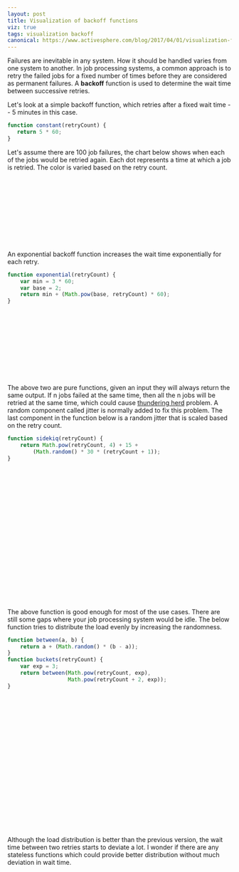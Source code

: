 ```yaml
---
layout: post
title: Visualization of backoff functions
viz: true
tags: visualization backoff
canonical: https://www.activesphere.com/blog/2017/04/01/visualization-fo-backoff-functions
---
```


Failures are inevitable in any system. How it should be handled varies
from one system to another. In job processing systems, a common
approach is to retry the failed jobs for a fixed number of times
before they are considered as permanent failures. A **backoff**
function is used to determine the wait time between successive
retries.

Let's look at a simple backoff function, which retries after a fixed
wait time -- 5 minutes in this case.

```js
function constant(retryCount) {
   return 5 * 60;
}
```

Let's assume there are 100 job failures, the chart below shows when
each of the jobs would be retried again. Each dot represents a time at
which a job is retried. The color is varied based on the retry count.

<svg id="constant"></svg>

An exponential backoff function increases the wait time exponentially
for each retry.

```js
function exponential(retryCount) {
    var min = 3 * 60;
    var base = 2;
    return min + (Math.pow(base, retryCount) * 60);
}
```
<svg id="exponential"></svg>

The above two are pure functions, given an input they will always
return the same output. If n jobs failed at the same time, then all
the n jobs will be retried at the same time, which could cause
[thundering herd](https://en.wikipedia.org/wiki/Thundering_herd_problem)
problem. A random component called jitter is normally added to fix
this problem. The last component in the function below is a random
jitter that is scaled based on the retry count.


```js
function sidekiq(retryCount) {
    return Math.pow(retryCount, 4) + 15 +
        (Math.random() * 30 * (retryCount + 1));
}
```

<svg id="sidekiq"></svg>
<svg id="sidekiq-lines"></svg>


The above function is good enough for most of the use cases. There are
still some gaps where your job processing system would be idle. The
below function tries to distribute the load evenly by increasing the
randomness.

```js
function between(a, b) {
    return a + (Math.random() * (b - a));
}
function buckets(retryCount) {
    var exp = 3;
    return between(Math.pow(retryCount, exp),
                   Math.pow(retryCount + 2, exp));
}
```

<svg id="buckets"></svg>
<svg id="buckets-lines"></svg>

Although the load distribution is better than the previous version,
the wait time between two retries starts to deviate a lot. I wonder if
there are any stateless functions which could provide better distribution
without much deviation in wait time.

<link rel="stylesheet" href="/public/css/backoff.css"/>
<script src="/public/js/moment.min.js"></script>
<script src="/public/js/backoff.js"></script>
